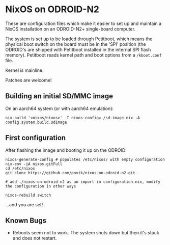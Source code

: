 # NixOS on ODROID-N2

These are configuration files which make it easier to set up and maintain a NixOS installation on an ODROID-N2+ single-board computer.

The system is set up to be loaded through Petitboot, which means the physical boot switch on the board must be in the 'SPI' position (the ODROID's are shipped with Petitboot installed in the internal SPI flash memory). Petitboot reads kernel path and boot options from a `/kboot.conf` file.

Kernel is mainline.

Patches are welcome!

## Building an initial SD/MMC image

On an aarch64 system (or with aarch64 emulation):

    nix-build '<nixos/nixos>' -I nixos-config=./sd-image.nix -A config.system.build.sdImage

## First configuration

After flashing the image and booting it up on the ODROID:

    nixos-generate-config # populates /etc/nixos/ with empty configuration
    nix-env -iA nixos.gitFull
    cd /etc/nixos
    git clone https://github.com/povik/nixos-on-odroid-n2.git

    # add ./nixos-on-odroid-n2 as an import in configuration.nix, modify the configuration in other ways

    nixos-rebuild switch

...and you are set!

## Known Bugs

 * Reboots seem not to work. The system shuts down but then it's stuck and does not restart.
